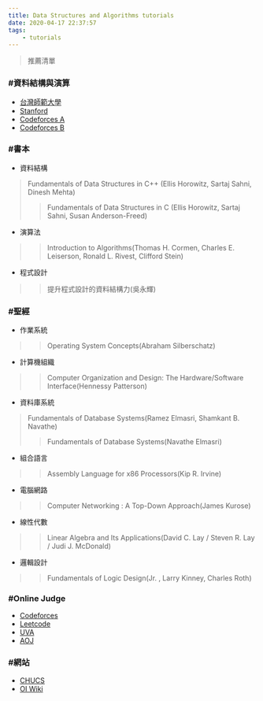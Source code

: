```yaml
---
title: Data Structures and Algorithms tutorials
date: 2020-04-17 22:37:57
tags:
    - tutorials
---
```

> 推薦清單
<!-- more -->
### #資料結構與演算
+ [台灣師範大學](http://www.csie.ntnu.edu.tw/~u91029/)
+ [Stanford](http://web.stanford.edu/class/cs97si/)
+ [Codeforces A](https://codeforces.com/blog/entry/57282)
+ [Codeforces B](https://codeforces.com/blog/entry/13529)

### #書本
+ 資料結構
> Fundamentals of Data Structures in C++ (Ellis Horowitz, Sartaj Sahni, Dinesh Mehta)
>> Fundamentals of Data Structures in C (Ellis Horowitz, Sartaj Sahni, Susan Anderson-Freed)
+ 演算法
>> Introduction to Algorithms(Thomas H. Cormen, Charles E. Leiserson, Ronald L. Rivest, Clifford Stein)
+ 程式設計
>> 提升程式設計的資料結構力(吳永輝)

### #聖經
+ 作業系統
>> Operating System Concepts(Abraham Silberschatz)
+ 計算機組織
>> Computer Organization and Design: The Hardware/Software Interface(Hennessy Patterson)
+ 資料庫系統
> Fundamentals of Database Systems(Ramez Elmasri, Shamkant B. Navathe)
>> Fundamentals of Database Systems(Navathe Elmasri)
+ 組合語言
>> Assembly Language for x86 Processors(Kip R. Irvine)
+ 電腦網路
>> Computer Networking : A Top-Down Approach(James Kurose)
+ 線性代數
>> Linear Algebra and Its Applications(David C. Lay / Steven R. Lay / Judi J. McDonald)
+ 邏輯設計
>> Fundamentals of Logic Design(Jr. , Larry Kinney, Charles Roth)

### #Online Judge
+ [Codeforces](https://codeforces.com/)
+ [Leetcode](https://leetcode.com/)
+ [UVA](https://uva.onlinejudge.org/)
+ [AOJ](https://onlinejudge.u-aizu.ac.jp/home)

### #網站
+ [CHUCS](https://chucs.github.io/)
+ [OI Wiki](https://oi-wiki.org/)


